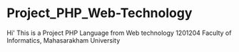 # Project_PHP_Web-Technology

Hi' This is a Project PHP Language from Web technology 1201204 
Faculty of Informatics, Mahasarakham University

